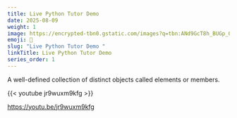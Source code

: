 ```yaml
---
title: Live Python Tutor Demo 
date: 2025-08-09
weight: 1
image: https://encrypted-tbn0.gstatic.com/images?q=tbn:ANd9GcT8h_BUGp_0Yxt_QUeBeMu32g4kvJ6deNMW5g&s
emoji: 🧮
slug: "Live Python Tutor Demo "
linkTitle: Live Python Tutor Demo  
series_order: 1
---
```


A well-defined collection of distinct objects called elements or members.

{{< youtube jr9wuxm9kfg >}}

https://youtu.be/jr9wuxm9kfg
